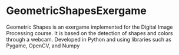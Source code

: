# GeometricShapesExergame
Geometric Shapes is an exergame implemented for the Digital Image Processing course. It is based on the detection of shapes and colors through a webcam. Developed in Python and using libraries such as Pygame, OpenCV, and Numpy
